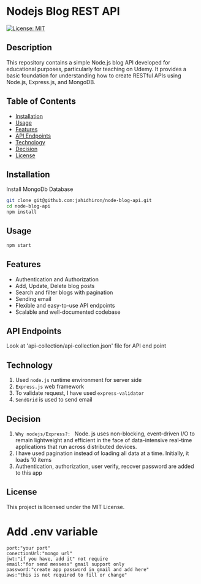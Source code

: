 # Nodejs Blog REST API

[![License: MIT](https://img.shields.io/badge/License-MIT-yellow.svg)](https://opensource.org/licenses/MIT)

## Description

This repository contains a simple Node.js blog API developed for educational purposes, particularly for teaching on Udemy. It provides a basic foundation for understanding how to create RESTful APIs using Node.js, Express.js, and MongoDB.

## Table of Contents

- [Installation](#installation)
- [Usage](#usage)
- [Features](#features)
- [API Endpoints](#endpoints)
- [Technology](#technology)
- [Decision](#decision)
- [License](#license)

## Installation

Install MongoDb Database

```bash
git clone git@github.com:jahidhiron/node-blog-api.git
cd node-blog-api
npm install
```

## Usage

```bash
npm start
```

## Features

- Authentication and Authorization
- Add, Update, Delete blog posts
- Search and filter blogs with pagination
- Sending email
- Flexible and easy-to-use API endpoints
- Scalable and well-documented codebase


## API Endpoints

Look at 'api-collection/api-collection.json' file for API end point


## Technology

1. Used `node.js` runtime environment for server side
2. `Express.js` web framework
3. To validate request, I have used `express-validator`
4. `SendGrid` is used to send email


## Decision

1. `Why nodejs/Express?: ` Node. js uses non-blocking, event-driven I/O to remain lightweight and efficient in the face of data-intensive real-time applications that run across distributed devices.
2. I have used pagination instead of loading all data at a time. Initially, it loads 10 items
3. Authentication, authorization, user verify, recover password are added to this app


## License

This project is licensed under the MIT License.


# Add .env variable
    port:"your port"
    conectionUrl:"mongo url"
    jwt:"if you have, add it" not require
    email:"for send messess" gmail support only
    password:"create app password in gmail and add here" 
    aws:"this is not required to fill or change"